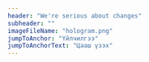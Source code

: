 ```yaml
---
header: "We're serious about changes"
subheader: ""
imageFileName: "hologram.png"
jumpToAnchor: "Үйлчилгээ"
jumpToAnchorText: "Цааш үзэх"
---
```


